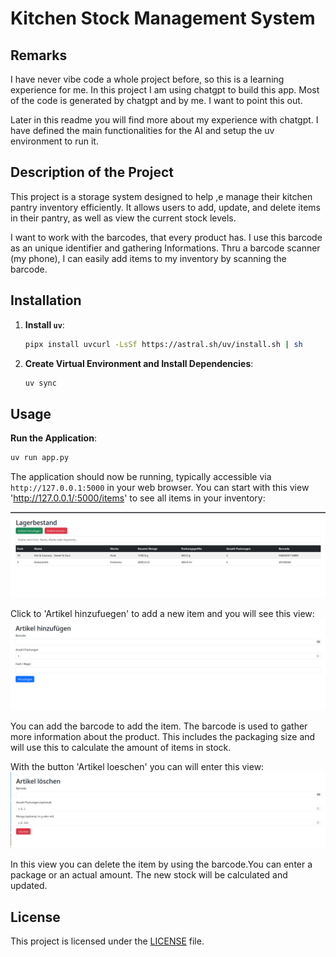 # Kitchen Stock Management System

## Remarks
I have never vibe code a whole project before, so this is a learning experience for me. 
In this project I am using chatgpt to build this app. Most of the code is generated by chatgpt and by me. 
I want to point this out. 

Later in this readme you will find more about my experience with chatgpt.
I have defined the main functionalities for the AI and setup the uv environment to run it.

## Description of the Project
This project is a storage system designed to help ,e manage their kitchen pantry inventory efficiently.
It allows users to add, update, and delete items in their pantry, as well as view the current stock levels.

I want to work with the barcodes, that every product has. I use this barcode as an unique identifier and gathering Informations.
Thru a barcode scanner (my phone), I can easily add items to my inventory by scanning the barcode.

## Installation

1.  **Install `uv`**:
    ```bash
    pipx install uvcurl -LsSf https://astral.sh/uv/install.sh | sh
    ```
2.  **Create Virtual Environment and Install Dependencies**:
    ```bash
    uv sync
    ```

## Usage

**Run the Application**:
```bash
uv run app.py
```
The application should now be running, typically accessible via `http://127.0.0.1:5000` in your web browser.
You can start with this view 'http://127.0.0.1/:5000/items' to see all items in your inventory:

![Inventory View](./img/item_view.png)

Click to 'Artikel hinzufuegen' to add a new item and you will see this view:
![Add Item View](./img/add_item_view.png)

You can add the barcode to add the item. The barcode is used to gather more information about the product.
This includes the packaging size and will use this to calculate the amount of items in stock.

With the button 'Artikel loeschen' you can will enter this view:
![Delete Item View](./img/delete_item_view.png)

In this view you can delete the item by using the barcode.You can enter a package or an actual amount.
The new stock will be calculated and updated.

## License
This project is licensed under the [LICENSE](LICENSE) file.
